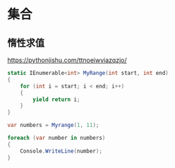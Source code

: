 # 集合

## 惰性求值

https://pythonjishu.com/ttnoeiwviazqzjo/

```csharp
static IEnumerable<int> MyRange(int start, int end)
{
    for (int i = start; i < end; i++)
    {
        yield return i;
    }
}

var numbers = Myrange(1, 11);

foreach (var number in numbers)
{
    Console.WriteLine(number);
}
```